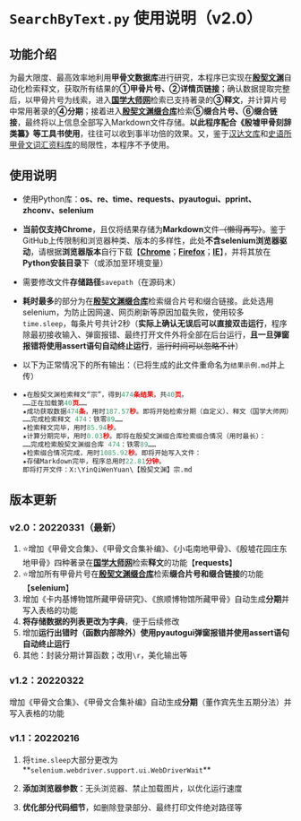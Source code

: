 # `SearchByText.py` 使用说明（v2.0）

## 功能介绍

为最大限度、最高效率地利用**甲骨文数据库**进行研究，本程序已实现在[**殷契文渊**](http://jgw.aynu.edu.cn/)自动化检索释文，获取所有结果的**①甲骨片号、②详情页链接**；确认数据提取完整后，以甲骨片号为线索，进入[**国学大师网**](http://www.guoxuedashi.net/jgwhj/)检索已支持著录的**③释文**，并计算片号中常用著录的**④分期**；接着进入[**殷契文渊缀合库**](http://jgw.aynu.edu.cn/AyjgwZHKSingleSearch?autoLoad=1&id=16&name=ZHUIHEHD&displayDBName=%E7%BC%80%E5%90%88%E6%95%B0%E6%8D%AE%E5%BA%93)检索**⑤缀合片号、⑥缀合链接**，最终将以上信息全部写入Markdown文件存储。**以此程序配合《殷墟甲骨刻辞类纂》等工具书使用**，往往可以收到事半功倍的效果。又，鉴于[汉达文库](http://www.chant.org/)和[史语所甲骨文词汇资料库](https://inscription.asdc.sinica.edu.tw/c_index.php)的局限性，本程序不予使用。

## 使用说明

- 使用Python库：**os、re、time、requests、pyautogui、pprint、zhconv、selenium**

- **当前仅支持Chrome**，且仅将结果存储为**Markdown**文件~~（懒得再写）~~。鉴于GitHub上传限制和浏览器种类、版本的多样性，此处**不含selenium浏览器驱动**，请根据**浏览器版本**自行下载【[**Chrome**](http://chromedriver.storage.googleapis.com/index.html)；[**Firefox**](https://github.com/mozilla/geckodriver/releases/)；[**IE**](http://selenium-release.storage.googleapis.com/index.html)】，并将其放在**Python安装目录**下（或添加至环境变量）

- 需要修改文件**存储路径**`savepath`（在源码末）

- **耗时最多**的部分为在[**殷契文渊缀合库**](http://jgw.aynu.edu.cn/AyjgwZHKSingleSearch?autoLoad=1&id=16&name=ZHUIHEHD&displayDBName=%E7%BC%80%E5%90%88%E6%95%B0%E6%8D%AE%E5%BA%93)检索缀合片号和缀合链接。此处选用selenium，为防止因网速、网页刷新等原因加载失败，使用较多`time.sleep`，每条片号共计2秒（**实际上确认无误后可以直接双击运行**，程序除最初接收输入、弹窗报错、最终打开文件外将全部在后台运行，**且一旦弹窗报错将使用assert语句自动终止运行**，~~运行时间可以忽略不计~~）

- 以下为正常情况下的所有输出：（已将生成的此文件重命名为`结果示例.md`并上传）

- ```python
  ★在殷契文渊检索释文“宗”，得到474条结果，共40页。
  ……正在加载第40页……
  ★成功获取数据474条，用时187.57秒。即将开始检索分期（自定义）、释文（国学大师网）：
  ……完成检索释文 474：铁零89……
  ★检索释文完毕，用时85.94秒。
  ★计算分期完毕，用时0.03秒。即将在殷契文渊缀合库检索缀合情况（用时最长）：
  ……完成检索殷契文渊缀合库 474：铁零89……
  ★检索缀合情况完成，用时1085.92秒。即将开始写入文件：
  ★存储Markdown完毕，程序总用时22.81分钟。
  即将打开文件：X:\YinQiWenYuan\【殷契文渊】宗.md
  ```

## 版本更新

### v2.0：20220331（最新）

1. :star:增加《甲骨文合集》、《甲骨文合集补编》、《小屯南地甲骨》、《殷墟花园庄东地甲骨》四种著录在[**国学大师网**](http://www.guoxuedashi.net/jgwhj/)检索**释文**的功能【**requests**】
2. :star:增加所有甲骨片号在[**殷契文渊缀合库**](http://jgw.aynu.edu.cn/AyjgwZHKSingleSearch?autoLoad=1&id=16&name=ZHUIHEHD&displayDBName=%E7%BC%80%E5%90%88%E6%95%B0%E6%8D%AE%E5%BA%93)检索**缀合片号和缀合链接**的功能【**selenium**】
3. 增加《卡内基博物馆所藏甲骨研究》、《旅顺博物馆所藏甲骨》自动生成**分期**并写入表格的功能
4. **将存储数据的列表更改为字典**，便于后续修改
5. 增加**运行出错时（函数内部除外）使用pyautogui弹窗报错并使用assert语句自动终止运行**
6. 其他：封装分期计算函数；改用`\r`，美化输出等

### v1.2：20220322

增加《甲骨文合集》、《甲骨文合集补编》自动生成**分期**（董作宾先生五期分法）并写入表格的功能

### v1.1：20220216

1. 将`time.sleep`大部分更改为**`selenium.webdriver.support.ui.WebDriverWait`**

2. **添加浏览器参数**：无头浏览器、禁止加载图片，以优化运行速度

3. **优化部分代码细节**，如删除登录部分、最终打印文件绝对路径等
